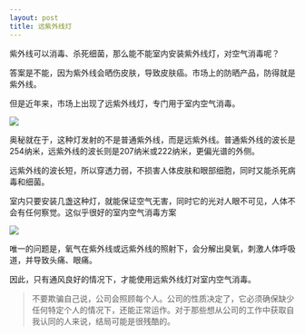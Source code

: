 ```yaml
---
layout: post
title: 远紫外线灯
---
```

紫外线可以消毒、杀死细菌，那么能不能室内安装紫外线灯，对空气消毒呢？

答案是不能，因为紫外线会晒伤皮肤，导致皮肤癌。市场上的防晒产品，防得就是紫外线。

但是近年来，市场上出现了远紫外线灯，专门用于室内空气消毒。

![](https://pic.superbed.cc/item/66c9d5e4fcada11d37d50ef7.webp)

奥秘就在于，这种灯发射的不是普通紫外线，而是远紫外线。普通紫外线的波长是254纳米，远紫外线的波长则是207纳米或222纳米，更偏光谱的外侧。

远紫外线的波长短，所以穿透力弱，不损害人体皮肤和眼部细胞，同时又能杀死病毒和细菌。

室内只要安装几盏这种灯，就能保证空气无害，同时它的光对人眼不可见，人体不会有任何察觉。这似乎很好的室内空气消毒方案

![](https://pic.superbed.cc/item/66c9d603fcada11d37d50f82.webp)

唯一的问题是，氧气在紫外线或远紫外线的照射下，会分解出臭氧，刺激人体呼吸道，并导致头痛、眼痛。

因此，只有通风良好的情况下，才能使用远紫外线灯对室内空气消毒。



> 不要欺骗自己说，公司会照顾每个人。公司的性质决定了，它必须确保缺少任何特定个人的情况下，还能正常运作。对于那些想从公司的工作中获取自我认同的人来说，结局可能是很残酷的。
